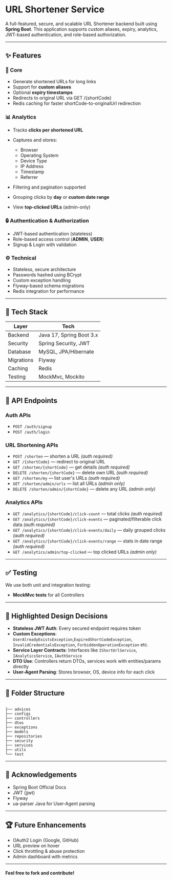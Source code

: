 # URL Shortener Service

A full-featured, secure, and scalable URL Shortener backend built using **Spring Boot**. This application supports custom aliases, expiry, analytics, JWT-based authentication, and role-based authorization.

---

## ✨ Features

### 🔹 Core

* Generate shortened URLs for long links
* Support for **custom aliases**
* Optional **expiry timestamps**
* Redirects to original URL via GET /{shortCode}
* Redis caching for faster shortCode-to-originalUrl redirection

### 📊 Analytics

* Tracks **clicks per shortened URL**
* Captures and stores:

    * Browser
    * Operating System
    * Device Type
    * IP Address
    * Timestamp
    * Referrer
* Filtering and pagination supported
* Grouping clicks by **day** or **custom date range**
* View **top-clicked URLs** (admin-only)

### 🔒 Authentication & Authorization

* JWT-based authentication (stateless)
* Role-based access control (**ADMIN**, **USER**)
* Signup & Login with validation

### ⚙️ Technical

* Stateless, secure architecture
* Passwords hashed using BCrypt
* Custom exception handling
* Flyway-based schema migrations
* Redis integration for performance

---

## 🚀 Tech Stack

| Layer      | Tech                                 |
| ---------- | ------------------------------------ |
| Backend    | Java 17, Spring Boot 3.x             |
| Security   | Spring Security, JWT                 |
| Database   | MySQL, JPA/Hibernate                 |
| Migrations | Flyway                               |
| Caching    | Redis                                |
| Testing    | MockMvc, Mockito |

---

## 🔢 API Endpoints

### Auth APIs

* `POST /auth/signup`
* `POST /auth/login`

### URL Shortening APIs

* `POST /shorten` — shorten a URL *(auth required)*
* `GET /{shortCode}` — redirect to original URL
* `GET /shorten/{shortCode}` — get details *(auth required)*
* `DELETE /shorten/{shortCode}` — delete own URL *(auth required)*
* `GET /shorten/my` — list user's URLs *(auth required)*
* `GET /shorten/admin/urls` — list all URLs *(admin only)*
* `DELETE /shorten/admin/{shortCode}` — delete any URL *(admin only)*

### Analytics APIs

* `GET /analytics/{shortCode}/click-count` — total clicks *(auth required)*
* `GET /analytics/{shortCode}/click-events` — paginated/filterable click data *(auth required)*
* `GET /analytics/{shortCode}/click-events/daily` — daily grouped clicks *(auth required)*
* `GET /analytics/{shortCode}/click-events/range` — stats in date range *(auth required)*
* `GET /analytics/admin/top-clicked` — top clicked URLs *(admin only)*

---

## ✅ Testing

We use both unit and integration testing:

* **MockMvc tests** for all Controllers

---

## 🌟 Highlighted Design Decisions

* **Stateless JWT Auth**: Every secured endpoint requires token
* **Custom Exceptions**: `UserAlreadyExistsException`,`ExpiredShortCodeException`, `InvalidCredentialsException`, `ForbiddenOperationException` etc.
* **Service Layer Contracts**: Interfaces like `IShortUrlService`, `IAnalyticsService`, `IAuthService`
* **DTO Use**: Controllers return DTOs, services work with entities/params directly
* **User-Agent Parsing**: Stores browser, OS, device info for each click

---

## 💼 Folder Structure

```

├── advices
├── configs
├── controllers
├── dtos
├── exceptions
├── models
├── repositories
├── security
├── services
├── utils
└── test
```

---

## 🙏 Acknowledgements

* Spring Boot Official Docs
* JWT (jjwt)
* Flyway
* ua-parser Java for User-Agent parsing

---

## 🏆 Future Enhancements

* OAuth2 Login (Google, GitHub)
* URL preview on hover
* Click throttling & abuse protection
* Admin dashboard with metrics

---

#### Feel free to fork and contribute!
